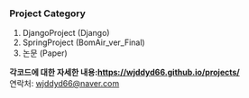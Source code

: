 ### Project Category
1. DjangoProject (Django)
2. SpringProject (BomAir_ver_Final)
3. 논문 (Paper)


**각코드에 대한 자세한 내용:<https://wjddyd66.github.io/projects/>**  
연락처: wjddyd66@naver.com  



